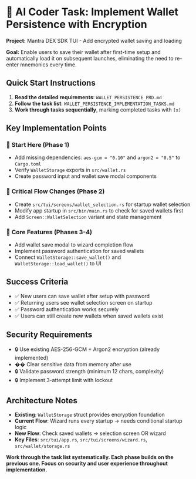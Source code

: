 # 🔐 AI Coder Task: Implement Wallet Persistence with Encryption

**Project:** Mantra DEX SDK TUI - Add encrypted wallet saving and loading

**Goal:** Enable users to save their wallet after first-time setup and automatically load it on subsequent launches, eliminating the need to re-enter mnemonics every time.

## Quick Start Instructions

1. **Read the detailed requirements**: `WALLET_PERSISTENCE_PRD.md`
2. **Follow the task list**: `WALLET_PERSISTENCE_IMPLEMENTATION_TASKS.md` 
3. **Work through tasks sequentially**, marking completed tasks with `[x]`

## Key Implementation Points

### 🚀 **Start Here (Phase 1)**
- Add missing dependencies: `aes-gcm = "0.10"` and `argon2 = "0.5"` to `Cargo.toml`
- Verify `WalletStorage` exports in `src/wallet.rs`
- Create password input and wallet save modal components

### 🔄 **Critical Flow Changes (Phase 2)** 
- Create `src/tui/screens/wallet_selection.rs` for startup wallet selection
- Modify app startup in `src/bin/main.rs` to check for saved wallets first
- Add `Screen::WalletSelection` variant and state management

### 🎯 **Core Features (Phases 3-4)**
- Add wallet save modal to wizard completion flow
- Implement password authentication for saved wallets
- Connect `WalletStorage::save_wallet()` and `WalletStorage::load_wallet()` to UI

## Success Criteria
- ✅ New users can save wallet after setup with password
- ✅ Returning users see wallet selection screen on startup  
- ✅ Password authentication works securely
- ✅ Users can still create new wallets when saved wallets exist

## Security Requirements
- 🔒 Use existing AES-256-GCM + Argon2 encryption (already implemented)
- �� Clear sensitive data from memory after use
- 🔒 Validate password strength (minimum 12 chars, complexity)
- 🔒 Implement 3-attempt limit with lockout

## Architecture Notes
- **Existing**: `WalletStorage` struct provides encryption foundation
- **Current Flow**: Wizard runs every startup → needs conditional startup logic
- **New Flow**: Check saved wallets → selection screen OR wizard
- **Key Files**: `src/tui/app.rs`, `src/tui/screens/wizard.rs`, `src/wallet/storage.rs`

**Work through the task list systematically. Each phase builds on the previous one. Focus on security and user experience throughout implementation.**
